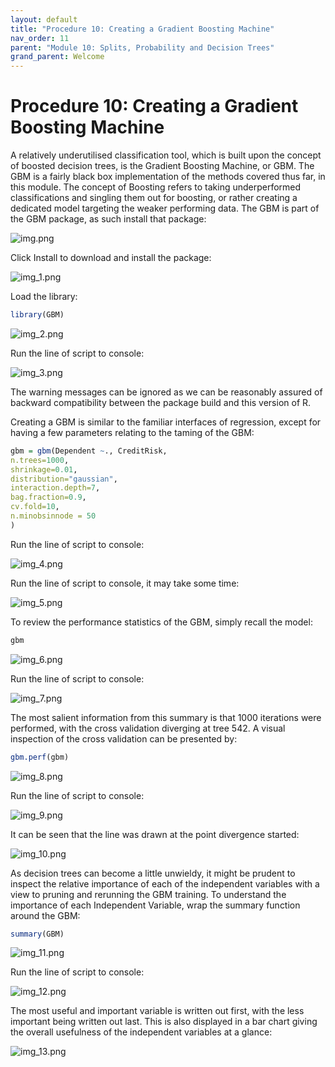 ```yaml
---
layout: default
title: "Procedure 10: Creating a Gradient Boosting Machine"
nav_order: 11
parent: "Module 10: Splits, Probability and Decision Trees"
grand_parent: Welcome
---
```


# Procedure 10: Creating a Gradient Boosting Machine

A relatively underutilised classification tool, which is built upon the concept of boosted decision trees, is the Gradient Boosting Machine, or GBM.  The GBM is a fairly black box implementation of the methods covered thus far, in this module.  The concept of Boosting refers to taking underperformed classifications and singling them out for boosting, or rather creating a dedicated model targeting the weaker performing data.  The GBM is part of the GBM package, as such install that package:

![img.png](img.png)

Click Install to download and install the package:

![img_1.png](img_1.png)

Load the library:

``` r
library(GBM)
```

![img_2.png](img_2.png)

Run the line of script to console:

![img_3.png](img_3.png)

The warning messages can be ignored as we can be reasonably assured of backward compatibility between the package build and this version of R.

Creating a GBM is similar to the familiar interfaces of regression, except for having a few parameters relating to the taming of the GBM:

``` r
gbm = gbm(Dependent ~., CreditRisk,
n.trees=1000,
shrinkage=0.01,
distribution="gaussian",
interaction.depth=7,
bag.fraction=0.9,
cv.fold=10,
n.minobsinnode = 50
)
```

Run the line of script to console:

![img_4.png](img_4.png)

Run the line of script to console, it may take some time:

![img_5.png](img_5.png)

To review the performance statistics of the GBM, simply recall the model:

``` r
gbm
```

![img_6.png](img_6.png)

Run the line of script to console:

![img_7.png](img_7.png)

The most salient information from this summary is that 1000 iterations were performed, with the cross validation diverging at tree 542.  A visual inspection of the cross validation can be presented by:

``` r
gbm.perf(gbm)
```

![img_8.png](img_8.png)

Run the line of script to console:

![img_9.png](img_9.png)

It can be seen that the line was drawn at the point divergence started:

![img_10.png](img_10.png)

As decision trees can become a little unwieldy, it might be prudent to inspect the relative importance of each of the independent variables with a view to pruning and rerunning the GBM training.  To understand the importance of each Independent Variable, wrap the summary function around the GBM:

``` r
summary(GBM)
```

![img_11.png](img_11.png)

Run the line of script to console:

![img_12.png](img_12.png)

The most useful and important variable is written out first, with the less important being written out last.  This is also displayed in a bar chart giving the overall usefulness of the independent variables at a glance:

![img_13.png](img_13.png)